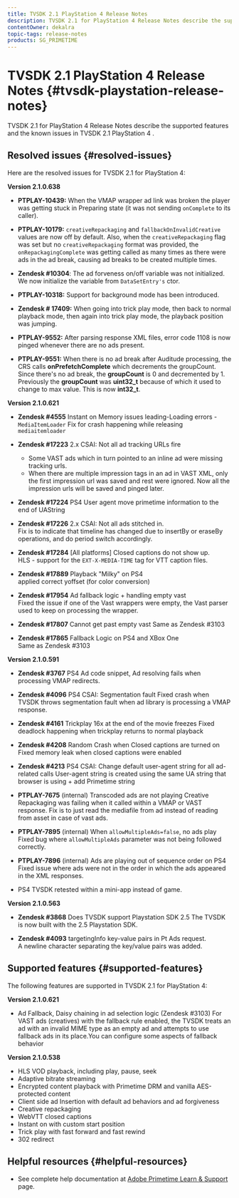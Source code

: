 ```yaml
---
title: TVSDK 2.1 PlayStation 4 Release Notes
description: TVSDK 2.1 for PlayStation 4 Release Notes describe the supported features and the known issues in TVSDK 2.1 PlayStation 4 .
contentOwner: dekalra
topic-tags: release-notes
products: SG_PRIMETIME
---
```


# TVSDK 2.1 PlayStation 4 Release Notes {#tvsdk-playstation-release-notes}

TVSDK 2.1 for PlayStation 4 Release Notes describe the supported features and the known issues in TVSDK 2.1 PlayStation 4 .

## Resolved issues {#resolved-issues}

Here are the resolved issues for TVSDK 2.1 for PlayStation 4:

**Version 2.1.0.638**

* **PTPLAY-10439:**
  When the VMAP wrapper ad link was broken the player was getting stuck in Preparing state (it was not sending `onComplete` to its caller).

* **PTPLAY-10179:**
  `creativeRepackaging` and `fallbackOnInvalidCreative` values are now off by default. Also, when the `creativeRepackaging` flag was set but no `creativeRepackaging` format was provided, the `onRepackagingComplete` was getting called as many times as there were ads in the ad break, causing ad breaks to be created multiple times. 

* **Zendesk #10304**:
  The ad forveness on/off variable was not initialized. We now initialize the variable from `DataSetEntry's` ctor. 

* **PTPLAY-10318:**
  Support for background mode has been introduced. 
* **Zendesk # 17409:**
  When going into trick play mode, then back to normal playback mode, then again into trick play mode, the playback position was jumping. 
* **PTPLAY-9552:**
  After parsing response XML files, error code 1108 is now pinged whenever there are no ads present. 
* **PTPLAY-9551:**
  When there is no ad break after Auditude processing, the CRS calls **onPrefetchComplete** which decrements the groupCount. Since there's no ad break, the **groupCount** is 0 and decremented by 1. Previously the **groupCount** was **uint32_t** because of which it used to change to max value. This is now **int32_t**.

**Version 2.1.0.621**

* **Zendesk #4555**
  Instant on Memory issues leading-Loading errors - `MediaItemLoader` Fix for crash happening while releasing `mediaitemloader` 

* **Zendesk #17223**
  2.x CSAI: Not all ad tracking URLs fire
  * Some VAST ads which in turn pointed to an inline ad were missing tracking urls. 
  * When there are multiple impression tags in an ad in VAST XML, only the first impression url was saved and rest were ignored. Now all the impression urls will be saved and pinged later.
* **Zendesk #17224**
  PS4 User agent move primetime information to the end of UAString 
* **Zendesk #17226**
  2.x CSAI: Not all ads stitched in.   
  Fix is to indicate that timeline has changed due to insertBy or eraseBy operations, and do period switch accordingly. 

* **Zendesk #17284**
  [All platforms] Closed captions do not show up.   
  HLS - support for the `EXT-X-MEDIA-TIME` tag for VTT caption files. 

* **Zendesk #17889**
  Playback "Milky" on PS4   
  applied correct yoffset (for color conversion) 

* **Zendesk #17954**
  Ad fallback logic + handling empty vast   
  Fixed the issue if one of the Vast wrappers were empty, the Vast parser used to keep on processing the wrapper. 

* **Zendesk #17807**
  Cannot get past empty vast
  Same as Zendesk #3103 

* **Zendesk #17865**
  Fallback Logic on PS4 and XBox One   
  Same as Zendesk #3103

**Version 2.1.0.591**

* **Zendesk #3767**
  PS4 Ad code snippet, Ad resolving fails when processing VMAP redirects.
* **Zendesk #4096**
  PS4 CSAI: Segmentation fault
  Fixed crash when TVSDK throws segmentation fault when ad library is processing a VMAP response. 

* **Zendesk #4161**
  Trickplay 16x at the end of the movie freezes
  Fixed deadlock happening when trickplay returns to normal playback

* **Zendesk #4208**
  Random Crash when Closed captions are turned on
  Fixed memory leak when closed captions were enabled

* **Zendesk #4213**
  PS4 CSAI: Change default user-agent string for all ad-related calls
  User-agent string is created using the same UA string that browser is using + add Primetime string 

* **PTPLAY-7675** (internal)
  Transcoded ads are not playing
  Creative Repackaging was failing when it called within a VMAP or VAST response. Fix is to just read the mediafile from ad instead of reading from asset in case of vast ads. 

* **PTPLAY-7895** (internal)
  When `allowMultipleAds=false`, no ads play
  Fixed bug where `allowMultipleAds` parameter was not being followed correctly.

* **PTPLAY-7896** (internal)
  Ads are playing out of sequence order on PS4
  Fixed issue where ads were not in the order in which the ads appeared in the XML responses.

* PS4 TVSDK retested within a mini-app instead of game.

**Version 2.1.0.563**

* **Zendesk #3868**
  Does TVSDK support Playstation SDK 2.5
  The TVSDK is now built with the 2.5 Playstation SDK.

* **Zendesk #4093**
  targetingInfo key-value pairs in Pt Ads request.  
  A newline character separating the key/value pairs was added.

## Supported features {#supported-features}

The following features are supported in TVSDK 2.1 for PlayStation 4:

**Version 2.1.0.621**

* Ad Fallback, Daisy chaining in ad selection logic (Zendesk #3103)
  For VAST ads (creatives) with the fallback rule enabled, the TVSDK treats an ad with an invalid MIME type as an empty ad and attempts to use fallback ads in its place.You can configure some aspects of fallback behavior

**Version 2.1.0.538**

* HLS VOD playback, including play, pause, seek
* Adaptive bitrate streaming
* Encrypted content playback with Primetime DRM and vanilla AES-protected content
* Client side ad Insertion with default ad behaviors and ad forgiveness
* Creative repackaging
* WebVTT closed captions
* Instant on with custom start position
* Trick play with fast forward and fast rewind
* 302 redirect

## Helpful resources {#helpful-resources}

* See complete help documentation at [Adobe Primetime Learn & Support](https://helpx.adobe.com/support/primetime.html) page.